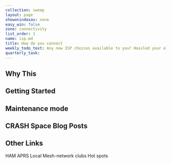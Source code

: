 ```yaml
---
collection: sweep
layout: page
showonindexas: none
easy_win: false
zone: connectivity
list_order: 1
name: isp.md
title: How do you connect
weekly_todo_text: Any new ISP choices available to you? Hassled your elected officials lately about that? Have fun researching alternatives!
quarterly_task:
---
```

## Why This

## Getting Started

## Maintenance mode

## CRASH Space Blog Posts

## Other Links

HAM
APRS
Local Mesh-network clubs
Hot spots
